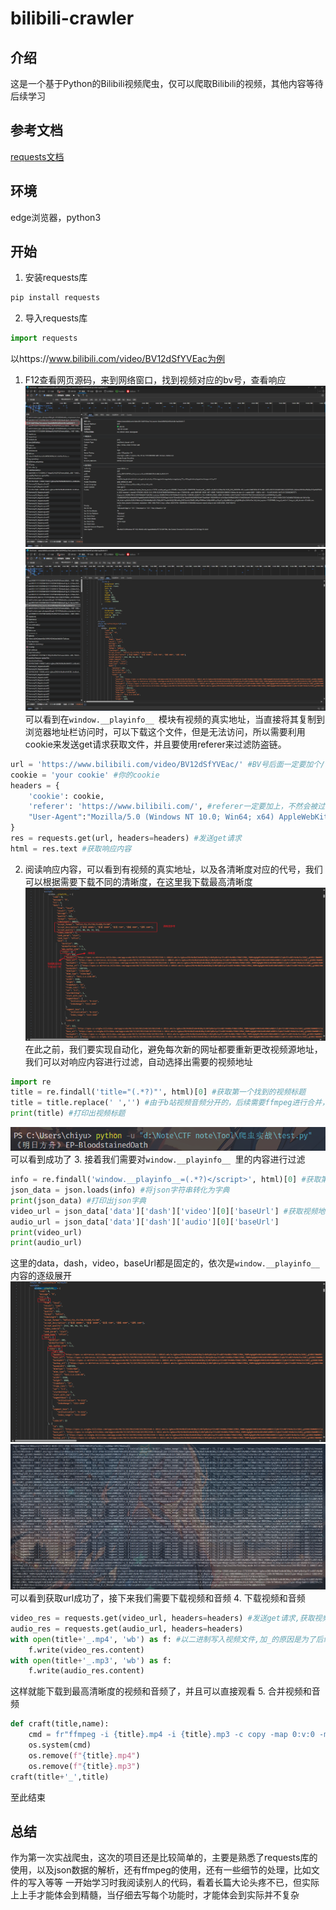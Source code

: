 # bilibili-crawler

## 介绍
这是一个基于Python的Bilibili视频爬虫，仅可以爬取Bilibili的视频，其他内容等待后续学习

## 参考文档
[requests文档](https://requests.readthedocs.io/en/latest/)

## 环境
edge浏览器，python3

## 开始
1. 安装requests库
```bash
pip install requests
```
2. 导入requests库
```python
import requests
```
以https://www.bilibili.com/video/BV12dSfYVEac为例

1. F12查看网页源码，来到网络窗口，找到视频对应的bv号，查看响应
![alt text](img/image-1.png)
![alt text](img/image-2.png)
可以看到在`window.__playinfo__ `模块有视频的真实地址，当直接将其复制到浏览器地址栏访问时，可以下载这个文件，但是无法访问，所以需要利用cookie来发送get请求获取文件，并且要使用referer来过滤防盗链。

```python
url = 'https://www.bilibili.com/video/BV12dSfYVEac/' #BV号后面一定要加个/，还不知道怎么回事
cookie = 'your cookie' #你的cookie
headers = {
    'cookie': cookie,
    'referer': 'https://www.bilibili.com/', #referer一定要加上，不然会被过滤
    "User-Agent":"Mozilla/5.0 (Windows NT 10.0; Win64; x64) AppleWebKit/537.36 (KHTML, like Gecko) Chrome/131.0.0.0 Safari/537.36 Edg/131.0.0.0", #换成你自己的浏览器UA
}
res = requests.get(url, headers=headers) #发送get请求
html = res.text #获取响应内容
```
2. 阅读响应内容，可以看到有视频的真实地址，以及各清晰度对应的代号，我们可以根据需要下载不同的清晰度，在这里我下载最高清晰度
![alt text](img/image-3.png)
在此之前，我们要实现自动化，避免每次新的网址都要重新更改视频源地址，我们可以对响应内容进行过滤，自动选择出需要的视频地址
```python
import re
title = re.findall('title="(.*?)"', html)[0] #获取第一个找到的视频标题
title = title.replace(' ','') #由于b站视频音频分开的，后续需要ffmpeg进行合并，所以提前去掉掉空格
print(title) #打印出视频标题
```
![alt text](img/image-4.png)
可以看到成功了
3. 接着我们需要对`window.__playinfo__ `里的内容进行过滤
```python
info = re.findall('window.__playinfo__=(.*?)</script>', html)[0] #获取第一个找到的window.__playinfo__内容
json_data = json.loads(info) #将json字符串转化为字典
print(json_data) #打印出json字典
video_url = json_data['data']['dash']['video'][0]['baseUrl'] #获取视频地址
audio_url = json_data['data']['dash']['audio'][0]['baseUrl']
print(video_url)
print(audio_url)
```
这里的data，dash，video，baseUrl都是固定的，依次是`window.__playinfo__ `内容的逐级展开
![alt text](img/image-5.png)
![alt text](img/image-6.png)
可以看到获取url成功了，接下来我们需要下载视频和音频
4. 下载视频和音频
```python
video_res = requests.get(video_url, headers=headers) #发送get请求,获取视频内容
audio_res = requests.get(audio_url, headers=headers)
with open(title+'_.mp4', 'wb') as f: #以二进制写入视频文件,加_的原因是为了后续合并操作方便
    f.write(video_res.content)
with open(title+'_.mp3', 'wb') as f:
    f.write(audio_res.content)
```
这样就能下载到最高清晰度的视频和音频了，并且可以直接观看
5. 合并视频和音频
```python
def craft(title,name):
    cmd = fr"ffmpeg -i {title}.mp4 -i {title}.mp3 -c copy -map 0:v:0 -map 1:a:0 {name}.mp4" #合并命令
    os.system(cmd)
    os.remove(f"{title}.mp4")
    os.remove(f"{title}.mp3")
craft(title+'_',title)
```
至此结束

## 总结
作为第一次实战爬虫，这次的项目还是比较简单的，主要是熟悉了requests库的使用，以及json数据的解析，还有ffmpeg的使用，还有一些细节的处理，比如文件的写入等等
一开始学习时我阅读别人的代码，看着长篇大论头疼不已，但实际上上手才能体会到精髓，当仔细去写每个功能时，才能体会到实际并不复杂









